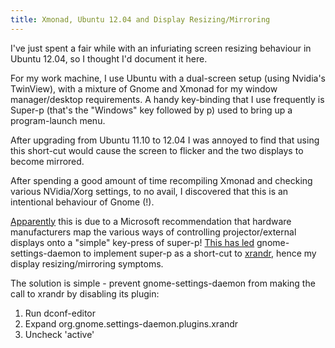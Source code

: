 ```yaml
---
title: Xmonad, Ubuntu 12.04 and Display Resizing/Mirroring
---
```

I've just spent a fair while with an infuriating screen resizing behaviour in
Ubuntu 12.04, so I thought I'd document it here.

For my work machine, I use Ubuntu with a dual-screen setup (using Nvidia's
TwinView), with a mixture of Gnome and Xmonad for my window manager/desktop
requirements. A handy key-binding that I use frequently is Super-p (that's the
"Windows" key followed by p) used to bring up a program-launch menu.

After upgrading from Ubuntu 11.10 to 12.04 I was annoyed to find that using
this short-cut would cause the screen to flicker and the two displays to become
mirrored.

After spending a good amount of time recompiling Xmonad and checking various
NVidia/Xorg settings, to no avail, I discovered that this is an intentional
behaviour of Gnome (!).

[Apparently][1] this is due to a Microsoft recommendation that hardware
manufacturers map the various ways of controlling projector/external displays
onto a "simple" key-press of super-p! [This has led][2] gnome-settings-daemon
to implement super-p as a short-cut to [xrandr][3], hence my display
resizing/mirroring symptoms.

The solution is simple - prevent gnome-settings-daemon from making the
call to xrandr by disabling its plugin:

1. Run dconf-editor
1. Expand org.gnome.settings-daemon.plugins.xrandr
1. Uncheck 'active'

[1]: https://mjg59.livejournal.com/121851.html
[2]: https://bugs.launchpad.net/ubuntu/+source/linux/+bug/539477
[3]: https://xorg.freedesktop.org/wiki/Projects/XRandR
